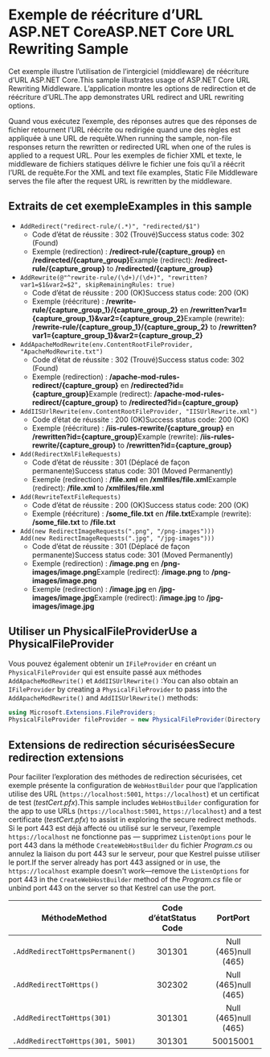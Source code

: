 # <a name="aspnet-core-url-rewriting-sample"></a><span data-ttu-id="d976f-101">Exemple de réécriture d’URL ASP.NET Core</span><span class="sxs-lookup"><span data-stu-id="d976f-101">ASP.NET Core URL Rewriting Sample</span></span>

<span data-ttu-id="d976f-102">Cet exemple illustre l’utilisation de l’intergiciel (middleware) de réécriture d’URL ASP.NET Core.</span><span class="sxs-lookup"><span data-stu-id="d976f-102">This sample illustrates usage of ASP.NET Core URL Rewriting Middleware.</span></span> <span data-ttu-id="d976f-103">L’application montre les options de redirection et de réécriture d’URL.</span><span class="sxs-lookup"><span data-stu-id="d976f-103">The app demonstrates URL redirect and URL rewriting options.</span></span>

<span data-ttu-id="d976f-104">Quand vous exécutez l’exemple, des réponses autres que des réponses de fichier retournent l’URL réécrite ou redirigée quand une des règles est appliquée à une URL de requête.</span><span class="sxs-lookup"><span data-stu-id="d976f-104">When running the sample, non-file responses return the rewritten or redirected URL when one of the rules is applied to a request URL.</span></span> <span data-ttu-id="d976f-105">Pour les exemples de fichier XML et texte, le middleware de fichiers statiques délivre le fichier une fois qu’il a réécrit l’URL de requête.</span><span class="sxs-lookup"><span data-stu-id="d976f-105">For the XML and text file examples, Static File Middleware serves the file after the request URL is rewritten by the middleware.</span></span>

## <a name="examples-in-this-sample"></a><span data-ttu-id="d976f-106">Extraits de cet exemple</span><span class="sxs-lookup"><span data-stu-id="d976f-106">Examples in this sample</span></span>

* `AddRedirect("redirect-rule/(.*)", "redirected/$1")`
  - <span data-ttu-id="d976f-107">Code d’état de réussite : 302 (Trouvé)</span><span class="sxs-lookup"><span data-stu-id="d976f-107">Success status code: 302 (Found)</span></span>
  - <span data-ttu-id="d976f-108">Exemple (redirection) : **/redirect-rule/{capture_group}** en **/redirected/{capture_group}**</span><span class="sxs-lookup"><span data-stu-id="d976f-108">Example (redirect): **/redirect-rule/{capture_group}** to **/redirected/{capture_group}**</span></span>
* `AddRewrite(@"^rewrite-rule/(\d+)/(\d+)", "rewritten?var1=$1&var2=$2", skipRemainingRules: true)`
  - <span data-ttu-id="d976f-109">Code d’état de réussite : 200 (OK)</span><span class="sxs-lookup"><span data-stu-id="d976f-109">Success status code: 200 (OK)</span></span>
  - <span data-ttu-id="d976f-110">Exemple (réécriture) : **/rewrite-rule/{capture_group_1}/{capture_group_2}** en **/rewritten?var1={capture_group_1}&var2={capture_group_2}**</span><span class="sxs-lookup"><span data-stu-id="d976f-110">Example (rewrite): **/rewrite-rule/{capture_group_1}/{capture_group_2}** to **/rewritten?var1={capture_group_1}&var2={capture_group_2}**</span></span>
* `AddApacheModRewrite(env.ContentRootFileProvider, "ApacheModRewrite.txt")`
  - <span data-ttu-id="d976f-111">Code d’état de réussite : 302 (Trouvé)</span><span class="sxs-lookup"><span data-stu-id="d976f-111">Success status code: 302 (Found)</span></span>
  - <span data-ttu-id="d976f-112">Exemple (redirection) : **/apache-mod-rules-redirect/{capture_group}** en **/redirected?id={capture_group}**</span><span class="sxs-lookup"><span data-stu-id="d976f-112">Example (redirect): **/apache-mod-rules-redirect/{capture_group}** to **/redirected?id={capture_group}**</span></span>
* `AddIISUrlRewrite(env.ContentRootFileProvider, "IISUrlRewrite.xml")`
  - <span data-ttu-id="d976f-113">Code d’état de réussite : 200 (OK)</span><span class="sxs-lookup"><span data-stu-id="d976f-113">Success status code: 200 (OK)</span></span>
  - <span data-ttu-id="d976f-114">Exemple (réécriture) : **/iis-rules-rewrite/{capture_group}** en **/rewritten?id={capture_group}**</span><span class="sxs-lookup"><span data-stu-id="d976f-114">Example (rewrite): **/iis-rules-rewrite/{capture_group}** to **/rewritten?id={capture_group}**</span></span>
* `Add(RedirectXmlFileRequests)`
  - <span data-ttu-id="d976f-115">Code d’état de réussite : 301 (Déplacé de façon permanente)</span><span class="sxs-lookup"><span data-stu-id="d976f-115">Success status code: 301 (Moved Permanently)</span></span>
  - <span data-ttu-id="d976f-116">Exemple (redirection) : **/file.xml** en **/xmlfiles/file.xml**</span><span class="sxs-lookup"><span data-stu-id="d976f-116">Example (redirect): **/file.xml** to **/xmlfiles/file.xml**</span></span>
* `Add(RewriteTextFileRequests)`
  - <span data-ttu-id="d976f-117">Code d’état de réussite : 200 (OK)</span><span class="sxs-lookup"><span data-stu-id="d976f-117">Success status code: 200 (OK)</span></span>
  - <span data-ttu-id="d976f-118">Exemple (réécriture) : **/some_file.txt** en **/file.txt**</span><span class="sxs-lookup"><span data-stu-id="d976f-118">Example (rewrite): **/some_file.txt** to **/file.txt**</span></span>
* `Add(new RedirectImageRequests(".png", "/png-images")))`<br>`Add(new RedirectImageRequests(".jpg", "/jpg-images")))`
  - <span data-ttu-id="d976f-119">Code d’état de réussite : 301 (Déplacé de façon permanente)</span><span class="sxs-lookup"><span data-stu-id="d976f-119">Success status code: 301 (Moved Permanently)</span></span>
  - <span data-ttu-id="d976f-120">Exemple (redirection) : **/image.png** en **/png-images/image.png**</span><span class="sxs-lookup"><span data-stu-id="d976f-120">Example (redirect): **/image.png** to **/png-images/image.png**</span></span>
  - <span data-ttu-id="d976f-121">Exemple (redirection) : **/image.jpg** en **/jpg-images/image.jpg**</span><span class="sxs-lookup"><span data-stu-id="d976f-121">Example (redirect): **/image.jpg** to **/jpg-images/image.jpg**</span></span>

## <a name="use-a-physicalfileprovider"></a><span data-ttu-id="d976f-122">Utiliser un PhysicalFileProvider</span><span class="sxs-lookup"><span data-stu-id="d976f-122">Use a PhysicalFileProvider</span></span>

<span data-ttu-id="d976f-123">Vous pouvez également obtenir un `IFileProvider` en créant un `PhysicalFileProvider` qui est ensuite passé aux méthodes `AddApacheModRewrite()` et `AddIISUrlRewrite()` :</span><span class="sxs-lookup"><span data-stu-id="d976f-123">You can also obtain an `IFileProvider` by creating a `PhysicalFileProvider` to pass into the `AddApacheModRewrite()` and `AddIISUrlRewrite()` methods:</span></span>

```csharp
using Microsoft.Extensions.FileProviders;
PhysicalFileProvider fileProvider = new PhysicalFileProvider(Directory.GetCurrentDirectory());
```

## <a name="secure-redirection-extensions"></a><span data-ttu-id="d976f-124">Extensions de redirection sécurisées</span><span class="sxs-lookup"><span data-stu-id="d976f-124">Secure redirection extensions</span></span>

<span data-ttu-id="d976f-125">Pour faciliter l’exploration des méthodes de redirection sécurisées, cet exemple présente la configuration de `WebHostBuilder` pour que l’application utilise des URL (`https://localhost:5001`, `https://localhost`) et un certificat de test (*testCert.pfx*).</span><span class="sxs-lookup"><span data-stu-id="d976f-125">This sample includes `WebHostBuilder` configuration for the app to use URLs (`https://localhost:5001`, `https://localhost`) and a test certificate (*testCert.pfx*) to assist in exploring the secure redirect methods.</span></span> <span data-ttu-id="d976f-126">Si le port 443 est déjà affecté ou utilisé sur le serveur, l’exemple `https://localhost` ne fonctionne pas &mdash; supprimez `ListenOptions` pour le port 443 dans la méthode `CreateWebHostBuilder` du fichier *Program.cs* ou annulez la liaison du port 443 sur le serveur, pour que Kestrel puisse utiliser le port.</span><span class="sxs-lookup"><span data-stu-id="d976f-126">If the server already has port 443 assigned or in use, the `https://localhost` example doesn't work&mdash;remove the `ListenOptions` for port 443 in the `CreateWebHostBuilder` method of the *Program.cs* file or unbind port 443 on the server so that Kestrel can use the port.</span></span>

| <span data-ttu-id="d976f-127">Méthode</span><span class="sxs-lookup"><span data-stu-id="d976f-127">Method</span></span>                           | <span data-ttu-id="d976f-128">Code d’état</span><span class="sxs-lookup"><span data-stu-id="d976f-128">Status Code</span></span> |    <span data-ttu-id="d976f-129">Port</span><span class="sxs-lookup"><span data-stu-id="d976f-129">Port</span></span>    |
| -------------------------------- | :---------: | :--------: |
| `.AddRedirectToHttpsPermanent()` |     <span data-ttu-id="d976f-130">301</span><span class="sxs-lookup"><span data-stu-id="d976f-130">301</span></span>     | <span data-ttu-id="d976f-131">Null (465)</span><span class="sxs-lookup"><span data-stu-id="d976f-131">null (465)</span></span> |
| `.AddRedirectToHttps()`          |     <span data-ttu-id="d976f-132">302</span><span class="sxs-lookup"><span data-stu-id="d976f-132">302</span></span>     | <span data-ttu-id="d976f-133">Null (465)</span><span class="sxs-lookup"><span data-stu-id="d976f-133">null (465)</span></span> |
| `.AddRedirectToHttps(301)`       |     <span data-ttu-id="d976f-134">301</span><span class="sxs-lookup"><span data-stu-id="d976f-134">301</span></span>     | <span data-ttu-id="d976f-135">Null (465)</span><span class="sxs-lookup"><span data-stu-id="d976f-135">null (465)</span></span> |
| `.AddRedirectToHttps(301, 5001)` |     <span data-ttu-id="d976f-136">301</span><span class="sxs-lookup"><span data-stu-id="d976f-136">301</span></span>     |    <span data-ttu-id="d976f-137">5001</span><span class="sxs-lookup"><span data-stu-id="d976f-137">5001</span></span>    |
